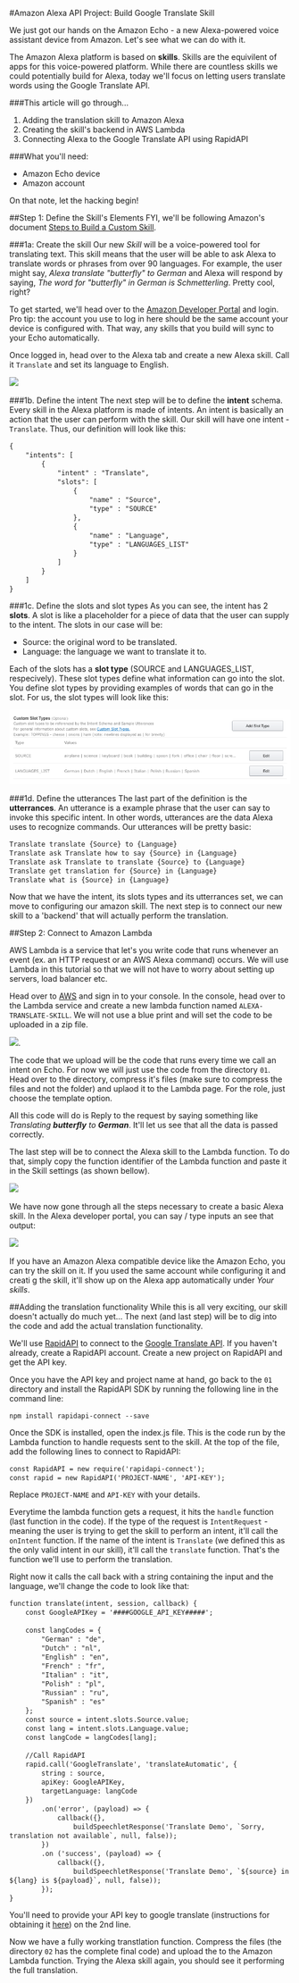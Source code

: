 #Amazon Alexa API Project: Build Google Translate Skill

We just got our hands on the Amazon Echo - a new Alexa-powered voice assistant device from Amazon. Let's see what we can do with it.

The Amazon Alexa platform is based on **skills**. Skills are the equivilent of apps for this voice-powered platform. While there are countless skills we could potentially build for Alexa, today we'll focus on letting users translate words using the Google Translate API.

###This article will go through...

1. Adding the translation skill to Amazon Alexa
2. Creating the skill's backend in AWS Lambda
3. Connecting Alexa to the Google Translate API using RapidAPI

###What you'll need: 

* Amazon Echo device
* Amazon account

On that note, let the hacking begin!

##Step 1: Define the Skill's Elements
FYI, we'll be following Amazon's document [Steps to Build a Custom Skill](https://developer.amazon.com/public/solutions/alexa/alexa-skills-kit/overviews/steps-to-build-a-custom-skill).


###1a: Create the skill
Our new *Skill* will be a voice-powered tool for translating text. This skill means that the user will be able to ask Alexa to translate words or phrases from over 90 languages. For example, the user might say, *Alexa translate "butterfly" to German* and Alexa will respond by saying, *The word for "butterfly" in German is Schmetterling*. Pretty cool, right?

To get started, we'll head over to the [Amazon Developer Portal](https://developer.amazon.com) and login. Pro tip: the account you use to log in here should be the same account your device is configured with. That way, any skills that you build will sync to your Echo automatically.

Once logged in, head over to the Alexa tab and create a new Alexa skill. Call it `Translate` and set its language to English.

![](http://i.giphy.com/l0MYM5s8CFnxyCBGM.gif)

###1b. Define the intent
The next step will be to define the **intent** schema. Every skill in the Alexa platform is made of intents. An intent is basically an action that the user can perform with the skill. Our skill will have one intent - `Translate`. Thus, our definition will look like this:

```
{
	"intents": [
		{
			"intent" : "Translate",
			"slots": [
				{
					"name" : "Source",
					"type" : "SOURCE"
				},
				{
					"name" : "Language",
					"type" : "LANGUAGES_LIST"
				}
			]
		}
	]
}
```
###1c. Define the slots and slot types
As you can see, the intent has 2 **slots**. A slot is like a placeholder for a piece of data that the user can supply to the intent. The slots in our case will be:

- Source: the original word to be translated.
- Language: the language we want to translate it to.

Each of the slots has a **slot type** (SOURCE and LANGUAGES_LIST, respecively). These slot types define what information can go into the slot. You define slot types by providing examples of words that can go in the slot. For us, the slot types will look like this:

![](screenshots/custom_slots.png)

###1d. Define the utterances
The last part of the definition is the **utterrances**. An utterance is a example phrase that the user can say to invoke this specific intent. In other words, utterances are the data Alexa uses to recognize commands. Our utterances will be pretty basic:

```
Translate translate {Source} to {Language}
Translate ask Translate how to say {Source} in {Language}
Translate ask Translate to translate {Source} to {Language}
Translate get translation for {Source} in {Language}
Translate what is {Source} in {Language}
```

Now that we have the intent, its slots types and its utterrances set, we can move to configuring our amazon skill. The next step is to connect our new skill to a 'backend' that will actually perform the translation.

##Step 2: Connect to Amazon Lambda

AWS Lambda is a service that let's you write code that runs whenever an event (ex. an HTTP request or an AWS Alexa command) occurs. We will use Lambda in this tutorial so that we will not have to worry about setting up servers, load balancer etc.

Head over to [AWS](aws.amazon.com) and sign in to your console. In the console, head over to the Lambda service and create a new lambda function named `ALEXA-TRANSLATE-SKILL`. We will not use a blue print and will set the code to be uploaded in a zip file.

![](http://i.giphy.com/3o6ZsTUyJeC8B2VVPa.gif).

The code that we upload will be the code that runs every time we call an intent on Echo. For now we will just use the code from the directory `01`. Head over to the directory, compress it's files (make sure to compress the files and not the folder) and uplaod it to the Lambda page. For the role, just choose the template option.

All this code will do is Reply to the request by saying something like *Translating **butterfly** to **German***. It'll let us see that all the data is passed correctly.

The last step will be to connect the Alexa skill to the Lambda function. To do that, simply copy the function identifier of the Lambda function and paste it in the Skill settings (as shown bellow).

![](http://i.giphy.com/l3vRhA3nKP0aJJ7SE.gif)

We have now gone through all the steps necessary to create a basic Alexa skill. In the Alexa developer portal, you can say / type inputs an see that output:

![](http://i.giphy.com/3o7TKJpvd1OFRTysmY.gif)

If you have an Amazon Alexa compatible device like the Amazon Echo, you can try the skill on it. If you used the same account while configuring it and creati g the skill, it'll show up on the Alexa app automatically under *Your skills*.

##Adding the translation functionality
While this is all very exciting, our skill doesn't actually do much yet... The next (and last step) will be to dig into the code and add the actual translation functionality.

We'll use [RapidAPI](https://rapidapi.com) to connect to the [Google Translate API](http://rapidapi.com/package/GoogleTranslate). If you haven't already, create a RapidAPI account. Create a new project on RapidAPI and get the API key.

Once you have the API key and project name at hand, go back to the `01` directory and install the RapidAPI SDK by running the following line in the command line:

	npm install rapidapi-connect --save

Once the SDK is installed, open the index.js file. This is the code run by the Lambda function to handle requests sent to the skill. At the top of the file, add the following lines to connect to RapidAPI:

	const RapidAPI = new require('rapidapi-connect');
	const rapid = new RapidAPI('PROJECT-NAME', 'API-KEY');

Replace `PROJECT-NAME` and `API-KEY` with your details.

Everytime the lambda function gets a request, it hits the `handle` function (last function in the code). If the type of the request is `IntentRequest` - meaning the user is trying to get the skill to perform an intent, it'll call the `onIntent` function. If the name of the intent is `Translate` (we defined this as the only valid intent in our skill), it'll call the `translate` function. That's the function we'll use to perform the translation.

Right now it calls the call back with a string containing the input and the language, we'll change the code to look like that:

```
function translate(intent, session, callback) {
    const GoogleAPIKey = '####GOOGLE_API_KEY#####';

    const langCodes = {
        "German" : "de",
        "Dutch" : "nl",
        "English" : "en",
        "French" : "fr",
        "Italian" : "it",
        "Polish" : "pl",
        "Russian" : "ru",
        "Spanish" : "es"
    };
    const source = intent.slots.Source.value;
    const lang = intent.slots.Language.value;
    const langCode = langCodes[lang];

    //Call RapidAPI
    rapid.call('GoogleTranslate', 'translateAutomatic', {
        string : source,
        apiKey: GoogleAPIKey,
        targetLanguage: langCode
    })
        .on('error', (payload) => {
            callback({},
                buildSpeechletResponse('Translate Demo', `Sorry, translation not available`, null, false));
        })
        .on ('success', (payload) => {
            callback({},
                buildSpeechletResponse('Translate Demo', `${source} in ${lang} is ${payload}`, null, false));
        });
}
```

You'll need to provide your API key to google translate (instructions for obtaining it [here](http://rapidapi.com/package/GoogleTranslate/docs)) on the 2nd line.

Now we have a fully working transtlation function. Compress the files (the directory `02` has the complete final code) and upload the to the Amazon Lambda function. Trying the Alexa skill again, you should see it performing the full translation.
